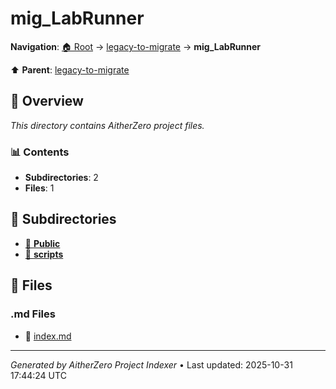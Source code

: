 # mig_LabRunner

**Navigation**: [🏠 Root](../../index.md) → [legacy-to-migrate](../index.md) → **mig_LabRunner**

⬆️ **Parent**: [legacy-to-migrate](../index.md)

## 📖 Overview

*This directory contains AitherZero project files.*

### 📊 Contents

- **Subdirectories**: 2
- **Files**: 1

## 📁 Subdirectories

- [📂 **Public**](./Public/index.md)
- [📂 **scripts**](./scripts/index.md)

## 📄 Files

### .md Files

- 📝 [index.md](./index.md)

---

*Generated by AitherZero Project Indexer* • Last updated: 2025-10-31 17:44:24 UTC

